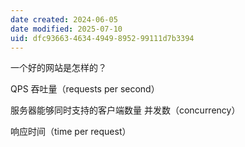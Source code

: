```yaml
---
date created: 2024-06-05
date modified: 2025-07-10
uid: dfc93663-4634-4949-8952-99111d7b3394
---
```


一个好的网站是怎样的？

<!-- more -->

QPS 吞吐量（requests per second）

服务器能够同时支持的客户端数量 并发数（concurrency）

响应时间（time per request）
